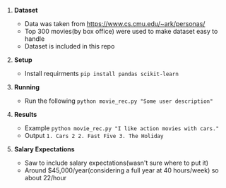1. **Dataset**  
   - Data was taken from https://www.cs.cmu.edu/~ark/personas/ 
   - Top 300 movies(by box office) were used to make dataset easy to handle
   - Dataset is included in this repo

2. **Setup**  
   - Install requirments `pip install pandas scikit-learn`

3. **Running**
   - Run the following `python movie_rec.py "Some user description"`


5. **Results**  
   - Example `python movie_rec.py "I like action movies with cars."`
   - Output `1. Cars 2 2. Fast Five 3. The Holiday`

6. **Salary Expectations**
   - Saw to include salary expectations(wasn't sure where to put it)
   - Around $45,000/year(considering a full year at 40 hours/week) so about 22/hour
